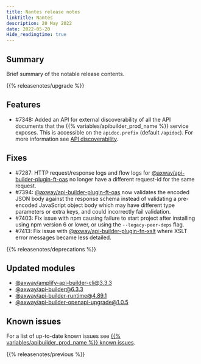 ```yaml
---
title: Nantes release notes
linkTitle: Nantes
description: 20 May 2022
date: 2022-05-20
Hide_readingtime: true
---
```

## Summary
Brief summary of the notable release contents.

{{% releasenotes/upgrade %}}

<!-- ## Breaking changes -->

## Features
* #7348: Added an API for external discoverability of all the API documents that the {{% variables/apibuilder_prod_name %}} service exposes. This is accessible on the `apidoc.prefix` (default `/apidoc`). For more information see [API discoverability](/docs/best_practices/#api-discoverability).

## Fixes
* #7287: HTTP request/response logs and flow logs for [@axway/api-builder-plugin-ft-oas](https://www.npmjs.com/package/@axway/api-builder-plugin-ft-oas) no longer have a different request-id for the same request.
* #7394: [@axway/api-builder-plugin-ft-oas](https://www.npmjs.com/package/@axway/api-builder-plugin-ft-oas) now  validates the encoded JSON body against the response schema instead of validating a pre-encoded JavaScript object body which may have different type parameters or extra keys, and could incorrectly fail validation.
* #7403: Fix issue with npm causing failure to start project after installing using npm version 6 or lower, or using the `--legacy-peer-deps` flag. 
* #7413: Fix issue with [@axway/api-builder-plugin-fn-xslt](https://www.npmjs.com/package/@axway/api-builder-plugin-fn-xslt) where XSLT error messages became less detailed.

{{% releasenotes/deprecations %}}

<!-- Regenerate modules/plugins with api-builder-tools generate-release-notes script -->
## Updated modules
* [@axway/amplify-api-builder-cli@3.3.3](https://www.npmjs.com/package/@axway/amplify-api-builder-cli/v/3.3.3)
* [@axway/api-builder@6.3.3](https://www.npmjs.com/package/@axway/api-builder/v/6.3.3)
* [@axway/api-builder-runtime@4.89.1](https://www.npmjs.com/package/@axway/api-builder-runtime/v/4.89.1)
* [@axway/api-builder-openapi-upgrade@1.0.5](https://www.npmjs.com/package/@axway/api-builder-openapi-upgrade/v/1.0.5)

<!-- ## Updated plugins -->

## Known issues
For a list of up-to-date known issues see [{{% variables/apibuilder_prod_name %}} known issues](/docs/known_issues/).

{{% releasenotes/previous %}}
